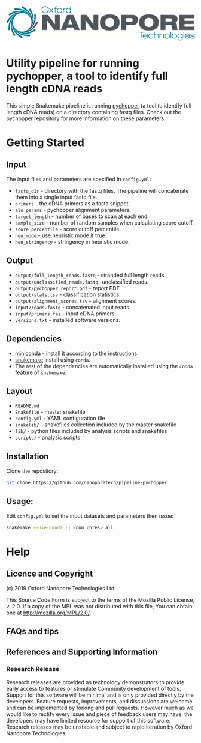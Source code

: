 ![ONT_logo](/ONT_logo.png)
-----------------------------

Utility pipeline for running pychopper, a tool to identify full length cDNA reads
=================================================================================

This simple Snakemake pipeline is running [pychopper](https://github.com/nanoporetech/pychopper) (a tool to identify full length cDNA reads) on a directory containing fastq files. Check out the pychopper repository for more information on these parameters.

Getting Started
===============

## Input

The input files and parameters are specified in `config.yml`:

- `fastq_dir` - directory with the fastq files. The pipeline will concatenate them into a single input fastq file.
- `primers` - the cDNA primers as a fasta snippet.
- `aln_params` - pychopper alignment parameters.
- `target_length` -  number of bases to scan at each end.
- `sample_size` - number of random samples when calculating score cutoff.
- `score_percentile` - score cutoff percentile.
- `heu_mode` - use heuristic mode if true.
- `heu_stringency` - stringency in heuristic mode.

## Output

- `output/full_length_reads.fastq` - stranded full length reads.
- `output/unclassified_reads.fastq`- unclassified reads.
- `output/pychopper_report.pdf` - report PDF.
- `output/stats.tsv` - classification statistics.
- `output/alignment_scores.tsv` - alignment scores.
- `input/reads.fastq` - concatenated input reads.
- `input/primers.fas` - input cDNA primers.
- `versions.txt` - installed software versions.

## Dependencies

- [miniconda](https://conda.io/miniconda.html) - install it according to the [instructions](https://conda.io/docs/user-guide/install/index.html).
- [snakemake](https://anaconda.org/bioconda/snakemake) install using `conda`.
- The rest of the dependencies are automatically installed using the `conda` feature of `snakemake`.

## Layout

* `README.md`
* `Snakefile`         - master snakefile
* `config.yml`        - YAML configuration file
* `snakelib/`         - snakefiles collection included by the master snakefile
* `lib/`              - python files included by analysis scripts and snakefiles
* `scripts/`          - analysis scripts

## Installation

Clone the repository:

```bash
git clone https://github.com/nanoporetech/pipeline-pychopper
```

## Usage:

Edit `config.yml` to set the input datasets and parameters then issue:

```bash
snakemake --use-conda -j <num_cores> all
```

Help
====

## Licence and Copyright

(c) 2019 Oxford Nanopore Technologies Ltd.

This Source Code Form is subject to the terms of the Mozilla Public
License, v. 2.0. If a copy of the MPL was not distributed with this
file, You can obtain one at http://mozilla.org/MPL/2.0/.

## FAQs and tips

## References and Supporting Information

### Research Release

Research releases are provided as technology demonstrators to provide early access to features or stimulate Community development of tools. Support for this software will be minimal and is only provided directly by the developers. Feature requests, improvements, and discussions are welcome and can be implemented by forking and pull requests. However much as we would like to rectify every issue and piece of feedback users may have, the developers may have limited resource for support of this software. Research releases may be unstable and subject to rapid iteration by Oxford Nanopore Technologies.

